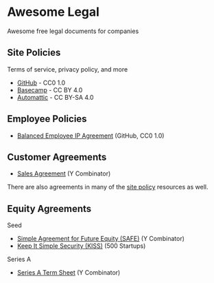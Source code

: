# Awesome Legal

Awesome free legal documents for companies

## Site Policies

Terms of service, privacy policy, and more

- [GitHub](https://github.com/github/site-policy) - CC0 1.0
- [Basecamp](https://github.com/basecamp/policies) - CC BY 4.0
- [Automattic](https://github.com/Automattic/legalmattic) - CC BY-SA 4.0

## Employee Policies

- [Balanced Employee IP Agreement](https://github.com/github/balanced-employee-ip-agreement) (GitHub, CC0 1.0)

## Customer Agreements

- [Sales Agreement](https://www.ycombinator.com/sales_agreement/) (Y Combinator)

There are also agreements in many of the [site policy](#site-policies) resources as well.

## Equity Agreements

Seed

- [Simple Agreement for Future Equity (SAFE)](https://www.ycombinator.com/documents/#safe) (Y Combinator)
- [Keep It Simple Security (KISS)](https://500.co/kiss/) (500 Startups)

Series A

- [Series A Term Sheet](https://www.ycombinator.com/series_a_term_sheet/) (Y Combinator)
